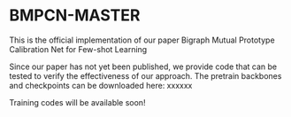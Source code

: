 # BMPCN-MASTER

This is the official implementation of our paper Bigraph Mutual Prototype Calibration Net for Few-shot Learning

Since our paper has not yet been published, we provide code that can be tested to verify the effectiveness of our approach.
The pretrain backbones and checkpoints can be downloaded here: xxxxxx

Training codes will be available soon!
